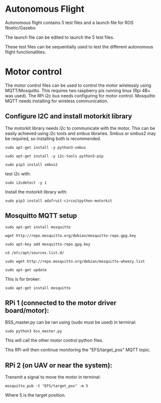 # Autonomous Flight

Autonomous flight contains 5 test files and a launch file for ROS Noetic/Gazebo.

The launch file can be edited to launch the 5 test files.

These test files can be sequentially used to test the different autonomous flight functionalities.


# Motor control

The motor control files can be used to control the motor wirelessly using MQTT/Mosquitto. This requires two raspberry pis running linux (Rpi 4B+ was used). The RPi i2c bus needs configuring for motor control. Mosquitto MQTT needs installing for wireless communication.


## Configure I2C and install motorkit library 

The motorkit library needs i2c to communicate with the motor. This can be easily achieved using i2c tools and smbus libraries. Smbus or smbus2 may be required, so installing both is recommended.

``` sudo apt-get install -y python3-smbus ```

``` sudo apt-get install -y i2c-tools python3-pip ```

``` sudo pip3 install smbus2 ```

test i2c with:

``` sudo i2cdetect -y 1 ```

Install the motorkit library with:

``` sudo pip3 install adafruit-circuitpython-motorkit ```


## Mosquitto MQTT setup

``` sudo apt-get install mosquitto ```

``` wget http://repo.mosquitto.org/debian/mosquitto-repo.gpg.key ```

``` sudo apt-key add mosquitto-repo.gpg.key ```

``` cd /etc/apt/sources.list.d/ ```

``` sudo wget http://repo.mosquitto.org/debian/mosquitto-wheezy.list ```

``` sudo apt-get update ```

This is for broker:

``` sudo apt-get install mosquitto ```


## RPi 1 (connected to the motor driver board/motor):

BSS_master.py can be ran using (sudo must be used) in terminal:

``` sudo python3 bss_master.py ```

This will call the other motor control python files.

This RPi will then continue monitoring the "EFS/target_pos" MQTT topic. 



## RPi 2 (on UAV or near the system):

Transmit a signal to move the motor in terminal:

``` mosquitto_pub -t "EFS/target_pos" -m 5 ```

Where 5 is the target position.

